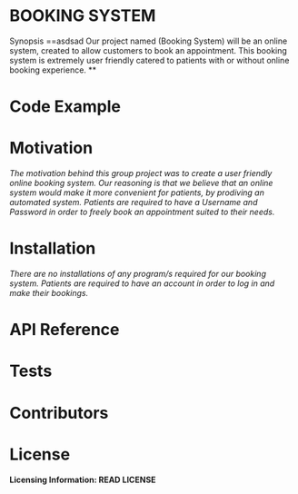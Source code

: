 BOOKING SYSTEM
==


Synopsis
==asdsad
Our project named (Booking System) will be an online system, created to allow customers to book an appointment. This booking system is extremely user friendly catered to patients with or without online booking experience. **
    
Code Example
==

Motivation
==
*The motivation behind this group project was to create a user friendly online booking system. Our reasoning is that we believe that an online system would make it more convenient for patients, by prodiving an automated system. Patients are required to have a Username and Password in order to freely book an appointment suited to their needs.*

Installation
==
*There are no installations of any program/s required for our booking system. Patients are required to have an account in order to log in and make their bookings.*

API Reference
==

Tests
==

Contributors
==

License
==
**Licensing Information: READ LICENSE**
